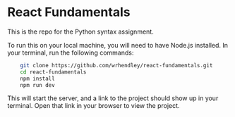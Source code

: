 # React Fundamentals

This is the repo for the Python syntax assignment.

To run this on your local machine, you will need to have Node.js installed.  In your terminal, run the following commands:
```bash
    git clone https://github.com/wrhendley/react-fundamentals.git
    cd react-fundamentals
    npm install
    npm run dev
```

This will start the server, and a link to the project should show up in your terminal.  Open that link in your browser to view the project.
